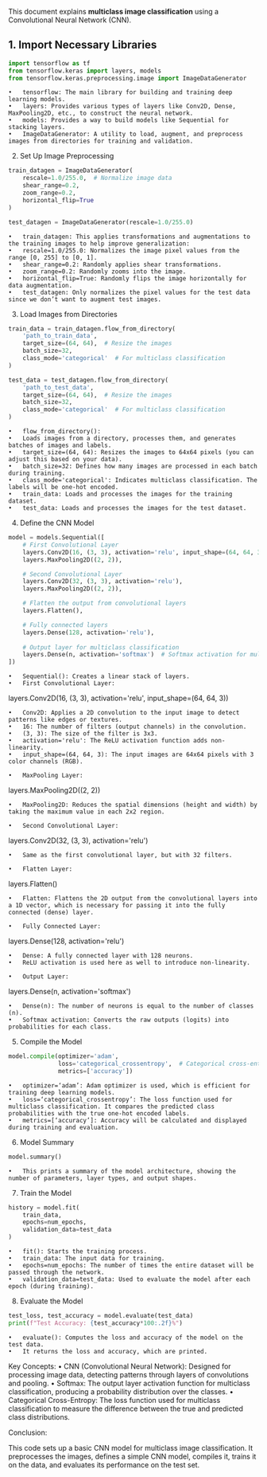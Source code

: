 This document explains **multiclass image classification** using a Convolutional Neural Network (CNN).

## 1. Import Necessary Libraries
```python
import tensorflow as tf
from tensorflow.keras import layers, models
from tensorflow.keras.preprocessing.image import ImageDataGenerator
```
    •	tensorflow: The main library for building and training deep learning models.
    •	layers: Provides various types of layers like Conv2D, Dense, MaxPooling2D, etc., to construct the neural network.
    •	models: Provides a way to build models like Sequential for stacking layers.
    •	ImageDataGenerator: A utility to load, augment, and preprocess images from directories for training and validation.

2. Set Up Image Preprocessing
```python
train_datagen = ImageDataGenerator(
    rescale=1.0/255.0,  # Normalize image data
    shear_range=0.2,
    zoom_range=0.2,
    horizontal_flip=True
)

test_datagen = ImageDataGenerator(rescale=1.0/255.0)
```
	•	train_datagen: This applies transformations and augmentations to the training images to help improve generalization:
	•	rescale=1.0/255.0: Normalizes the image pixel values from the range [0, 255] to [0, 1].
	•	shear_range=0.2: Randomly applies shear transformations.
	•	zoom_range=0.2: Randomly zooms into the image.
	•	horizontal_flip=True: Randomly flips the image horizontally for data augmentation.
	•	test_datagen: Only normalizes the pixel values for the test data since we don’t want to augment test images.

3. Load Images from Directories
```python
train_data = train_datagen.flow_from_directory(
    'path_to_train_data',
    target_size=(64, 64),  # Resize the images
    batch_size=32,
    class_mode='categorical'  # For multiclass classification
)

test_data = test_datagen.flow_from_directory(
    'path_to_test_data',
    target_size=(64, 64),  # Resize the images
    batch_size=32,
    class_mode='categorical'  # For multiclass classification
)
```
	•	flow_from_directory():
	•	Loads images from a directory, processes them, and generates batches of images and labels.
	•	target_size=(64, 64): Resizes the images to 64x64 pixels (you can adjust this based on your data).
	•	batch_size=32: Defines how many images are processed in each batch during training.
	•	class_mode='categorical': Indicates multiclass classification. The labels will be one-hot encoded.
	•	train_data: Loads and processes the images for the training dataset.
	•	test_data: Loads and processes the images for the test dataset.

4. Define the CNN Model
```python
model = models.Sequential([
    # First Convolutional Layer
    layers.Conv2D(16, (3, 3), activation='relu', input_shape=(64, 64, 3)),
    layers.MaxPooling2D((2, 2)),

    # Second Convolutional Layer
    layers.Conv2D(32, (3, 3), activation='relu'),
    layers.MaxPooling2D((2, 2)),

    # Flatten the output from convolutional layers
    layers.Flatten(),

    # Fully connected layers
    layers.Dense(128, activation='relu'),
    
    # Output layer for multiclass classification
    layers.Dense(n, activation='softmax')  # Softmax activation for multiclass classification
])
```

	•	Sequential(): Creates a linear stack of layers.
	•	First Convolutional Layer:

layers.Conv2D(16, (3, 3), activation='relu', input_shape=(64, 64, 3))

	•	Conv2D: Applies a 2D convolution to the input image to detect patterns like edges or textures.
	•	16: The number of filters (output channels) in the convolution.
	•	(3, 3): The size of the filter is 3x3.
	•	activation='relu': The ReLU activation function adds non-linearity.
	•	input_shape=(64, 64, 3): The input images are 64x64 pixels with 3 color channels (RGB).

	•	MaxPooling Layer:

layers.MaxPooling2D((2, 2))

	•	MaxPooling2D: Reduces the spatial dimensions (height and width) by taking the maximum value in each 2x2 region.

	•	Second Convolutional Layer:

layers.Conv2D(32, (3, 3), activation='relu')

	•	Same as the first convolutional layer, but with 32 filters.

	•	Flatten Layer:

layers.Flatten()

	•	Flatten: Flattens the 2D output from the convolutional layers into a 1D vector, which is necessary for passing it into the fully connected (dense) layer.

	•	Fully Connected Layer:

layers.Dense(128, activation='relu')

	•	Dense: A fully connected layer with 128 neurons.
	•	ReLU activation is used here as well to introduce non-linearity.

	•	Output Layer:

layers.Dense(n, activation='softmax')

	•	Dense(n): The number of neurons is equal to the number of classes (n).
	•	Softmax activation: Converts the raw outputs (logits) into probabilities for each class.

5. Compile the Model
```python
model.compile(optimizer='adam',
              loss='categorical_crossentropy',  # Categorical cross-entropy for multiclass
              metrics=['accuracy'])
```
	•	optimizer=‘adam’: Adam optimizer is used, which is efficient for training deep learning models.
	•	loss=‘categorical_crossentropy’: The loss function used for multiclass classification. It compares the predicted class probabilities with the true one-hot encoded labels.
	•	metrics=[‘accuracy’]: Accuracy will be calculated and displayed during training and evaluation.

6. Model Summary
```python
model.summary()
```
	•	This prints a summary of the model architecture, showing the number of parameters, layer types, and output shapes.

7. Train the Model
```python
history = model.fit(
    train_data,
    epochs=num_epochs,
    validation_data=test_data
)
```
	•	fit(): Starts the training process.
	•	train_data: The input data for training.
	•	epochs=num_epochs: The number of times the entire dataset will be passed through the network.
	•	validation_data=test_data: Used to evaluate the model after each epoch (during training).

8. Evaluate the Model
```python
test_loss, test_accuracy = model.evaluate(test_data)
print(f"Test Accuracy: {test_accuracy*100:.2f}%")
```
	•	evaluate(): Computes the loss and accuracy of the model on the test data.
	•	It returns the loss and accuracy, which are printed.

Key Concepts:
	•	CNN (Convolutional Neural Network): Designed for processing image data, detecting patterns through layers of convolutions and pooling.
	•	Softmax: The output layer activation function for multiclass classification, producing a probability distribution over the classes.
	•	Categorical Cross-Entropy: The loss function used for multiclass classification to measure the difference between the true and predicted class distributions.

Conclusion:

This code sets up a basic CNN model for multiclass image classification. It preprocesses the images, defines a simple CNN model, compiles it, trains it on the data, and evaluates its performance on the test set.